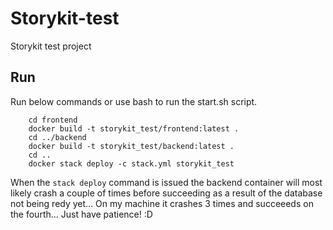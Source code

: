 # Storykit-test
Storykit test project

## Run
Run below commands or use bash to run the start.sh script.
```
    cd frontend
    docker build -t storykit_test/frontend:latest .
    cd ../backend
    docker build -t storykit_test/backend:latest .
    cd ..
    docker stack deploy -c stack.yml storykit_test
```
When the `stack deploy` command is issued the backend container will most likely crash a couple of times before succeeding as a result of the database not being redy yet... On my machine it crashes 3 times and succeeeds on the fourth... Just have patience! :D
